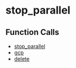 # stop_parallel

## Function Calls
- [stop_parallel](stop_parallel.md)
- [gcp](Helper/gcp.md)
- [delete](Helper/delete.md)
